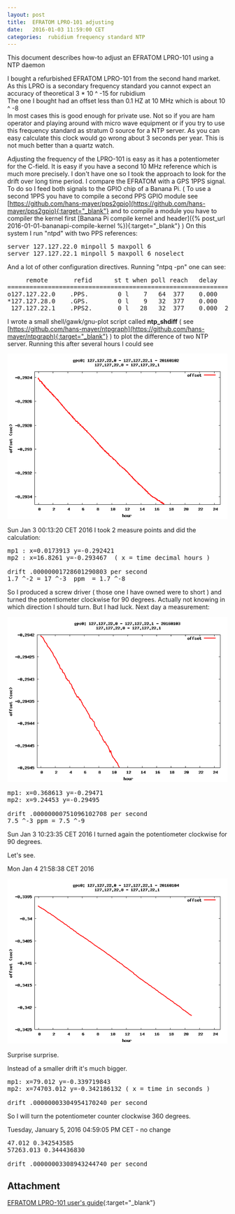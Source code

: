 ```yaml
---
layout: post
title:  EFRATOM LPRO-101 adjusting
date:   2016-01-03 11:59:00 CET
categories:  rubidium frequency standard NTP 
---
```


This document describes how-to adjust an EFRATOM LPRO-101 using a NTP daemon 

I bought a refurbished EFRATOM LPRO-101 from the second hand market. As this LPRO is a secondary frequency standard you cannot expect an accuracy of theoretical 3 * 10 ^ -15 for rubidium <br />
The one I bought had an offset less than 0.1 HZ at 10 MHz which is about 10 ^ -8 <br />
In most cases this is good enough for private use. Not so if you are ham operator and playing around with micro wave equipment or if you try to use this frequency standard as stratum 0 source for a NTP server. As you can easy calculate this clock would go wrong about 3 seconds per year. This is not much better than a quartz watch. 

Adjusting the frequency of the LPRO-101 is easy as it has a potentiometer for the C-field. It is easy if you have a second 10 MHz reference which is much more precisely. I don't have one so I took the approach to look for the drift over long time period. I compare the EFRATOM with a GPS 1PPS signal. To do so I feed both signals to the GPIO chip of a Banana Pi. ( To use a second 1PPS you have to compile a second PPS GPIO module see [https://github.com/hans-mayer/pps2gpio](https://github.com/hans-mayer/pps2gpio){:target="_blank"} and to compile a module you have to compiler the kernel first [Banana Pi compile kernel and header]({% post_url 2016-01-01-bananapi-compile-kernel %}){:target="_blank"} ) On this system I run "ntpd" with two PPS references: 

<pre>
server 127.127.22.0 minpoll 5 maxpoll 6
server 127.127.22.1 minpoll 5 maxpoll 6 noselect
</pre>

And a lot of other configuration directives. Running "ntpq -pn" one can see: 

<pre>
     remote       refid      st t when poll reach   delay   offset  jitter
==========================================================================
o127.127.22.0    .PPS.        0 l    7   64  377    0.000   -0.005   0.003
*127.127.28.0    .GPS.        0 l    9   32  377    0.000   -0.674   0.682
 127.127.22.1    .PPS2.       0 l   28   32  377    0.000  294.516   0.005
</pre>

I wrote a small shell/gawk/gnu-plot script called **ntp_shdiff** ( see [https://github.com/hans-mayer/ntpgraph](https://github.com/hans-mayer/ntpgraph){:target="_blank"} ) to plot the difference of two NTP server. Running this after several hours I could see 

![plot_4372.png](/images/plot_4372.png) 

Sun Jan  3 00:13:20 CET 2016 I took 2 measure points and did the calculation:

<pre>
mp1 : x=0.0173913 y=-0.292421
mp2 : x=16.8261 y=-0.293467  ( x = time decimal hours ) 

drift .00000001728601290803 per second
1.7 ^-2 = 17 ^-3  ppm  = 1.7 ^-8
</pre>

So I produced a screw driver ( those one I have owned were to short ) and turned the potentiometer clockwise for 90 degrees. Actually not knowing in which direction I should turn. But I had luck. Next day a measurement: 

![plot_4738.png](/images/plot_4738.png) 

<pre>
mp1: x=0.368613 y=-0.29471
mp2: x=9.24453 y=-0.29495

drift .00000000751096102708 per second
7.5 ^-3 ppm = 7.5 ^-9
</pre>

Sun Jan  3 10:23:35 CET 2016
I turned again the potentiometer clockwise for 90 degrees.

Let's see. 

Mon Jan  4 21:58:38 CET 2016

![plot_10209.png](/images/plot_10209.png) 

Surprise surprise. 

Instead of a smaller drift it's much bigger.

<pre>
mp1: x=79.012 y=-0.339719843
mp2: x=74703.012 y=-0.342186132 ( x = time in seconds ) 

drift .00000003304954170240 per second
</pre>

So I will turn the potentiometer counter clockwise 360 degrees. 

Tuesday, January  5, 2016 04:59:05 PM CET - no change 

<pre>
47.012 0.342543585 
57263.013 0.344436830

drift .00000003308943244740 per second
</pre>


## Attachment 

[EFRATOM LPRO-101 user's guide](/images/efratom_LPRO-101.pdf){:target="_blank"} 

